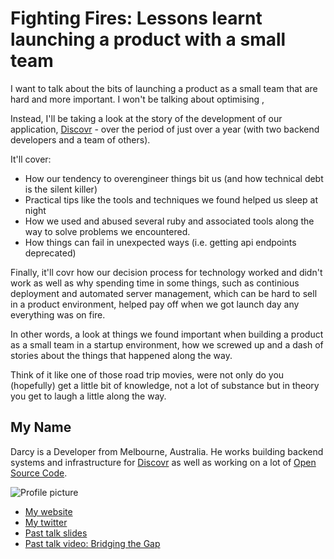 # Fighting Fires: Lessons learnt launching a product with a small team

I want to talk about the bits of launching a product as a small
team that are hard and more important. I won't be talking about
optimising , 

Instead, I'll be taking a look at the story of the development
of our application, [Discovr](http://discovr.info) - over the period
of just over a year (with two backend developers and a team of others).

It'll cover:

* How our tendency to overengineer things bit us (and how technical debt
  is the silent killer)
* Practical tips like the tools and techniques we found helped us sleep at night
* How we used and abused several ruby and associated tools along the way to solve
  problems we encountered.
* How things can fail in unexpected ways (i.e. getting api endpoints deprecated)

Finally, it'll covr how our decision process for technology
worked and didn't work as well as why spending time in some things,
such as continious deployment and automated server management, which can
be hard to sell in a product environment, helped pay off when we got launch
day any everything was on fire.

In other words, a look at things we found important when building a product
as a small team in a startup environment, how we screwed up and a dash
of stories about the things that happened along the way.

Think of it like one of those road trip movies, were not only do you
(hopefully) get a little bit of knowledge, not a lot of substance but
in theory you get to laugh a little along the way.

## My Name

Darcy is a Developer from Melbourne, Australia. He works building backend systems and infrastructure
for [Discovr](http://discovr.info/) as well as working on a lot of [Open Source Code](https://github.com/Sutto).

![Profile picture](https://raw.github.com/Sutto/rubyconfau-2014-cfp/fighting-fires/fighting-fires/profile_picture.jpg)

- [My website](http://sutto.net)
- [My twitter](https://twitter.com/Sutto)
- [Past talk slides](http://speakerdeck.com/Sutto)
- [Past talk video: Bridging the Gap](http://http://www.youtube.com/watch?v=7YY2fia83kk)
